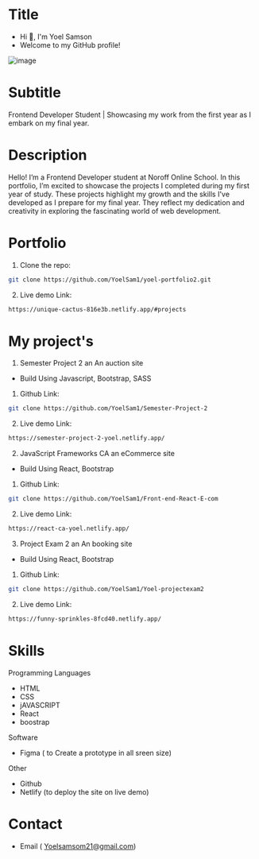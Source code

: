 # Title

- Hi 👋, I'm Yoel Samson
- Welcome to my GitHub profile!

![image](Assets/images/Portfolio2-webpage.png)


# Subtitle

Frontend Developer Student | Showcasing my work from the first year as I embark on my final year.

# Description

Hello! I’m a Frontend Developer student at Noroff Online School. In this portfolio, I’m excited to showcase the projects I completed during my first year of study. These projects highlight my growth and the skills I've developed as I prepare for my final year. They reflect my dedication and creativity in exploring the fascinating world of web development.

# Portfolio

1. Clone the repo:

```bash
git clone https://github.com/YoelSam1/yoel-portfolio2.git

```

2. Live demo Link:

```bash
https://unique-cactus-816e3b.netlify.app/#projects
```

# My project's

1. Semester Project 2 an An auction site 
  - Build Using Javascript, Bootstrap, SASS

1. Github Link:

```bash
git clone https://github.com/YoelSam1/Semester-Project-2

```

2. Live demo Link:

```bash
https://semester-project-2-yoel.netlify.app/
```

2. JavaScript Frameworks CA an eCommerce site 
  - Build Using React, Bootstrap

1. Github Link:

```bash
git clone https://github.com/YoelSam1/Front-end-React-E-com

```

2. Live demo Link:

```bash
https://react-ca-yoel.netlify.app/
```

3. Project Exam 2 an An booking site 
  - Build Using React, Bootstrap

1. Github Link:

```bash
git clone https://github.com/YoelSam1/Yoel-projectexam2

```

2. Live demo Link:

```bash
https://funny-sprinkles-8fcd40.netlify.app/
```


# Skills

Programming Languages

- HTML
- CSS
- jAVASCRIPT
- React
- boostrap

Software

- Figma ( to Create a prototype in all sreen size)

Other

- Github
- Netlify (to deploy the site on live demo)

# Contact

- Email ( Yoelsamsom21@gmail.com)